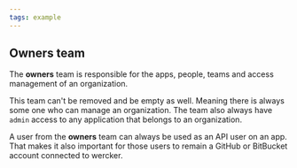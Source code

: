 ```yaml
---
tags: example
---
```


## Owners team

The **owners** team is responsible for the apps, people, teams and access management of an organization.

This team can't be removed and be empty as well. Meaning there is always some one who can manage an organization. The team also always have `admin` access to any application that belongs to an organization.

A user from the **owners** team can always be used as an API user on an app.
That makes it also important for those users to remain a GitHub or BitBucket account connected to wercker.
